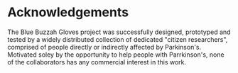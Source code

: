 # Acknowledgements
The Blue Buzzah Gloves project was successfully designed, prototyped and tested by a widely distributed collection of dedicated "citizen researchers", comprised of people directly or indirectly affected by Parkinson's.
Motivated soley by the opportunity to help people with Parrkinson's, none of the collaborators has any commercial interest in this work.
